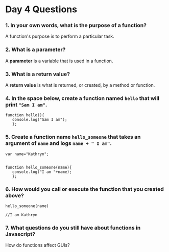 # Day 4 Questions


### 1. In your own words, what is the purpose of a function?

A function's purpose is to perform a particular task.


### 2. What is a parameter?

A **parameter** is a variable that is used in a function.


### 3. What is a return value?

A **return value** is what is returned, or created, by a method or function.


### 4. In the space below, create a function named `hello` that will print `"Sam I am"`.

```
function hello(){
   console.log("Sam I am");
   };
   ```


### 5. Create a function name `hello_someone` that takes an argument of `name` and logs `name + " I am"`.

```
var name="Kathryn";


function hello_someone(name){
   console.log("I am "+name);
   };
   ```


### 6. How would you call or execute the function that you created above?

```
hello_someone(name)

//I am Kathryn
```

### 7. What questions do you still have about functions in Javascript?

How do functions affect GUIs?

